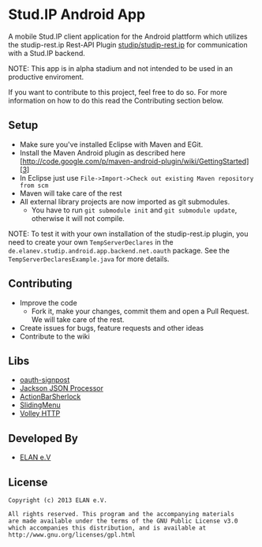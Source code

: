 Stud.IP Android App
===================

A mobile Stud.IP client application for the Android plattform which utilizes the studip-rest.ip Rest-API Plugin [studip/studip-rest.ip][2]
for communication with a Stud.IP backend.

NOTE: This app is in alpha stadium and not intended to be used in an productive enviroment.

If you want to contribute to this project, feel free to do so. For more information on how to do this read the Contributing section below.

Setup
-----
* Make sure you've installed Eclipse with Maven and EGit.
* Install the Maven Android plugin as described here [http://code.google.com/p/maven-android-plugin/wiki/GettingStarted][3]
* In Eclipse just use `File->Import->Check out existing Maven repository from scm`
* Maven will take care of the rest
* All external library projects are now imported as git submodules.
	* You have to run ```git submodule init``` and ```git submodule update```, otherwise it will not compile.
    
NOTE: To test it with your own installation of the studip-rest.ip plugin, 
you need to create your own ```TempServerDeclares``` in the ```de.elanev.studip.android.app.backend.net.oauth```
package. See the ```TempServerDeclaresExample.java``` for more details.

Contributing
------------
* Improve the code
	* Fork it, make your changes, commit them and open a Pull Request. We will take care of the rest.
* Create issues for bugs, feature requests and other ideas
* Contribute to the wiki

Libs
---------
* [oauth-signpost][4]
* [Jackson JSON Processor][5]
* [ActionBarSherlock][6]
* [SlidingMenu][7]
* [Volley HTTP][8]

Developed By
------------
* [ELAN e.V][10]

License
-------
    Copyright (c) 2013 ELAN e.V.

	All rights reserved. This program and the accompanying materials
    are made available under the terms of the GNU Public License v3.0
    which accompanies this distribution, and is available at
    http://www.gnu.org/licenses/gpl.html

[1]: https://github.com/uol-studip/StudIPAndroidApp
[2]: https://github.com/studip/studip-rest.ip
[3]: http://code.google.com/p/maven-android-plugin/wiki/GettingStarted
[4]: http://code.google.com/p/oauth-signpost/
[5]: http://wiki.fasterxml.com/JacksonHome
[6]: http://actionbarsherlock.com/
[7]: https://github.com/jfeinstein10/SlidingMenu
[8]: https://android.googlesource.com/platform/frameworks/volley/
[10]: http://www.elan-niedersachsen.de/startseite/
